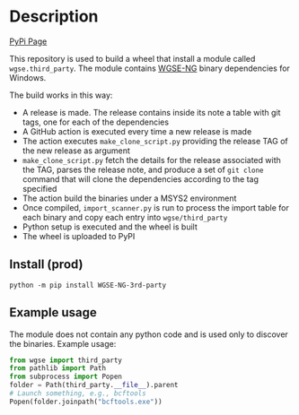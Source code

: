 # Description
[PyPi Page](https://pypi.org/project/WGSE-NG-3rd-party/)

This repository is used to build a wheel that install a module called `wgse.third_party`. The module contains [WGSE-NG](https://github.com/WGSE-NG/WGSE-NG) binary dependencies for Windows.

The build works in this way:
- A release is made. The release contains inside its note a table with git tags, one for each of the dependencies
- A GitHub action is executed every time a new release is made
- The action executes `make_clone_script.py` providing the release TAG of the new release as argument
- `make_clone_script.py` fetch the details for the release associated with the TAG, parses the release note, and produce a set of `git clone` command that will clone the dependencies according to the tag specified
- The action build the binaries under a MSYS2 environment
- Once compiled, `import_scanner.py` is run to process the import table for each binary and copy each entry into `wgse/third_party`
- Python setup is executed and the wheel is built
- The wheel is uploaded to PyPI

## Install (prod)
```batch
python -m pip install WGSE-NG-3rd-party
```

## Example usage
The module does not contain any python code and is used only to discover the binaries. Example usage:

```python
from wgse import third_party
from pathlib import Path
from subprocess import Popen
folder = Path(third_party.__file__).parent
# Launch something, e.g., bcftools
Popen(folder.joinpath("bcftools.exe"))
```
